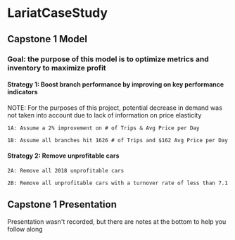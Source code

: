 # LariatCaseStudy

## Capstone 1 Model

### Goal: the purpose of this model is to optimize metrics and inventory to maximize profit

#### Strategy 1: Boost branch performance by improving on key performance indicators

NOTE: For the purposes of this project, potential decrease in demand was not taken into account due to lack of information on price elasticity

    1A: Assume a 2% improvement on # of Trips & Avg Price per Day
    
    1B: Assume all branches hit 1626 # of Trips and $162 Avg Price per Day
    
#### Strategy 2: Remove unprofitable cars

    2A: Remove all 2018 unprofitable cars
    
    2B: Remove all unprofitable cars with a turnover rate of less than 7.1


## Capstone 1 Presentation
Presentation wasn't recorded, but there are notes at the bottom to help you follow along
